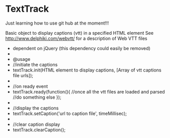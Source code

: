 TextTrack
=========

Just learning how to use git hub at the moment!!!

Basic object to display captions (vtt) in a specified HTML element 
See http://www.delphiki.com/webvtt/ for a description of Web VTT files

 *  dependent on jQuery (this dependency could easily be removed)
 *  
 *  @usage 
 *  //initiate the captions
 *  textTrack.init(HTML element to display captions, [Array of vtt captions file urls]);
 *  
 *  //on ready event
 *  textTrack.ready(function(){
            //once all the vtt files are loaded and parsed
            //do something else
        });
 *
 *  //display the captions
 *  textTrack.setCaption('url to caption file', timeMillisec);  
 *  
 *  //clear caption display
 *  textTrack.clearCaption();  
